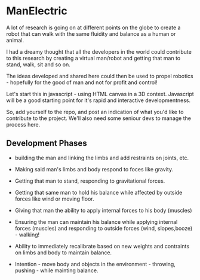 # ManElectric

A lot of research is going on at different points on the globe to create a robot that can walk with the same fluidity and balance as a human or animal.

I had a dreamy thought that all the developers in the world could contribute to this research by creating a virtual man/robot and getting that man to stand, walk, sit and so on.

The ideas developed and shared here could then be used to propel robotics - hopefully for the good of man and not for profit and control!

Let's start this in javascript - using HTML canvas in a 3D context.
Javascript will be a good starting point for it's rapid and interactive developmentness.


So, add yourself to the repo, and post an indication of what you'd like to contribute to the project.
We'll also need some seniour devs to manage the process here.


## Development Phases

- building the man and linking the limbs and add restraints on joints, etc.

- Making said man's limbs and body respond to foces like gravity.

- Getting that man to stand, responding to gravitational forces.

- Getting that same man to hold his balance while affected by outside forces like wind or moving floor.

- Giving that man the ability to apply internal forces to his body (muscles)

- Ensuring the man can maintain his balance while applying internal forces (muscles) and responding to outside forces (wind, slopes,booze) - walking!

- Ability to immediately recalibrate based on new weights and contraints on limbs and body to maintain balance.
- Intention - move body and objects in the environment - throwing, pushing - while mainting balance.

